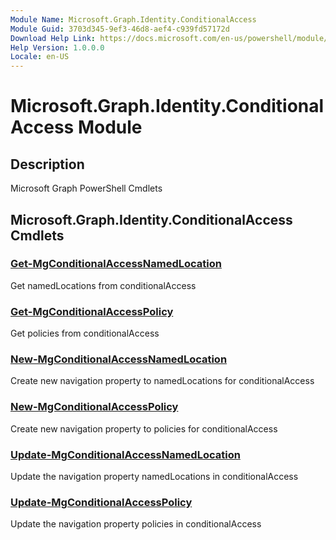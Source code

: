 ```yaml
---
Module Name: Microsoft.Graph.Identity.ConditionalAccess
Module Guid: 3703d345-9ef3-46d8-aef4-c939fd57172d
Download Help Link: https://docs.microsoft.com/en-us/powershell/module/microsoft.graph.identity.conditionalaccess
Help Version: 1.0.0.0
Locale: en-US
---
```


# Microsoft.Graph.Identity.ConditionalAccess Module
## Description
Microsoft Graph PowerShell Cmdlets

## Microsoft.Graph.Identity.ConditionalAccess Cmdlets
### [Get-MgConditionalAccessNamedLocation](Get-MgConditionalAccessNamedLocation.md)
Get namedLocations from conditionalAccess

### [Get-MgConditionalAccessPolicy](Get-MgConditionalAccessPolicy.md)
Get policies from conditionalAccess

### [New-MgConditionalAccessNamedLocation](New-MgConditionalAccessNamedLocation.md)
Create new navigation property to namedLocations for conditionalAccess

### [New-MgConditionalAccessPolicy](New-MgConditionalAccessPolicy.md)
Create new navigation property to policies for conditionalAccess

### [Update-MgConditionalAccessNamedLocation](Update-MgConditionalAccessNamedLocation.md)
Update the navigation property namedLocations in conditionalAccess

### [Update-MgConditionalAccessPolicy](Update-MgConditionalAccessPolicy.md)
Update the navigation property policies in conditionalAccess

